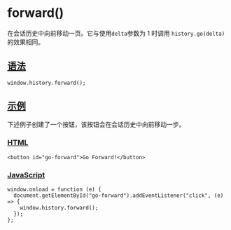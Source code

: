 # forward()

在会话历史中向前移动一页。它与使用`delta`参数为 1 时调用 `history.go(delta)`的效果相同。

## [语法](https://developer.mozilla.org/zh-CN/docs/Web/API/History/forward#语法)

```
window.history.forward();
```

## [示例](https://developer.mozilla.org/zh-CN/docs/Web/API/History/forward#示例)

下述例子创建了一个按钮，该按钮会在会话历史中向前移动一步。

### [HTML](https://developer.mozilla.org/zh-CN/docs/Web/API/History/forward#html)

```
<button id="go-forward">Go Forward!</button>
```

### [JavaScript](https://developer.mozilla.org/zh-CN/docs/Web/API/History/forward#javascript)

```
window.onload = function (e) {
  document.getElementById("go-forward").addEventListener("click", (e) => {
    window.history.forward();
  });
};
```